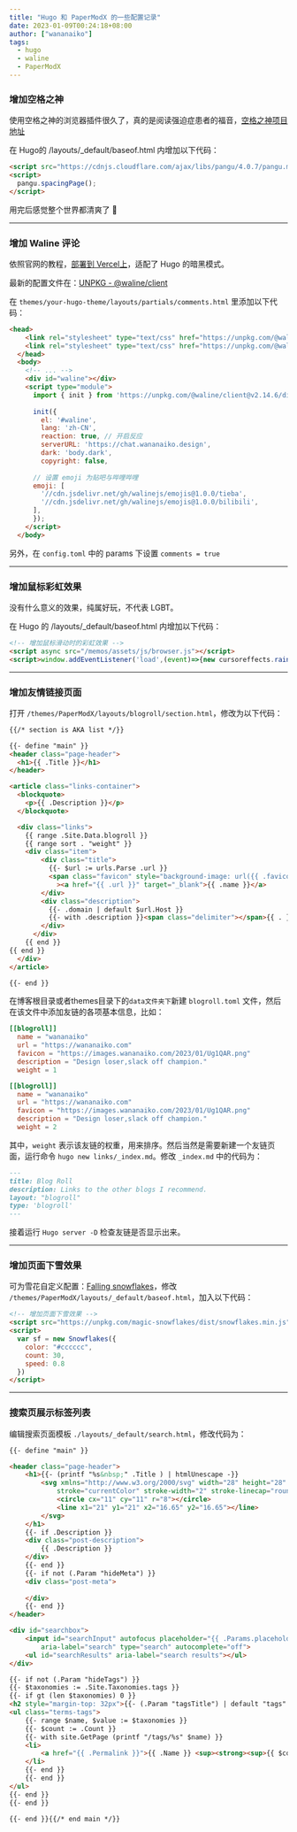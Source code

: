 ```yaml
---
title: "Hugo 和 PaperModX 的一些配置记录"
date: 2023-01-09T00:24:18+08:00
author: ["wananaiko"]
tags:
  - hugo
  - waline
  - PaperModX
---
```


### 增加空格之神

使用空格之神的浏览器插件很久了，真的是阅读强迫症患者的福音，[空格之神项目地址](https://github.com/vinta/pangu.js)

在 Hugo的 /layouts/_default/baseof.html 内增加以下代码：

```html
<script src="https://cdnjs.cloudflare.com/ajax/libs/pangu/4.0.7/pangu.min.js"></script>
<script>
  pangu.spacingPage();
</script>
```

用完后感觉整个世界都清爽了 🤣

---

### 增加 Waline 评论

依照官网的教程，[部署到 Vercel上](https://waline.js.org/guide/deploy/vercel.html)，适配了 Hugo 的暗黑模式。

最新的配置文件在：[UNPKG - @waline/client](https://unpkg.com/browse/@waline/client@2.14.6/dist/)

在 `themes/your-hugo-theme/layouts/partials/comments.html` 里添加以下代码：

```html
<head>
    <link rel="stylesheet" type="text/css" href="https://unpkg.com/@waline/client@2.14.6/dist/waline.css">
    <link rel="stylesheet" type="text/css" href="https://unpkg.com/@waline/client@2.14.6/dist/waline-meta.css">
  </head>
  <body>
    <!-- ... -->
    <div id="waline"></div>
    <script type="module">
      import { init } from 'https://unpkg.com/@waline/client@v2.14.6/dist/waline.mjs';
  
      init({
        el: '#waline',
        lang: 'zh-CN',
        reaction: true, // 开启反应
        serverURL: 'https://chat.wananaiko.design',
        dark: 'body.dark',
        copyright: false,
        
      // 设置 emoji 为贴吧与哔哩哔哩
      emoji: [
        '//cdn.jsdelivr.net/gh/walinejs/emojis@1.0.0/tieba',
        '//cdn.jsdelivr.net/gh/walinejs/emojis@1.0.0/bilibili',
      ],
      });
    </script>
  </body>
```

另外，在 `config.toml` 中的 params 下设置 `comments = true`

---

### 增加鼠标彩虹效果

没有什么意义的效果，纯属好玩，不代表 LGBT。

在 Hugo 的 /layouts/_default/baseof.html 内增加以下代码：

```html
<!-- 增加鼠标滑动时的彩虹效果 -->
<script async src="/memos/assets/js/browser.js"></script>
<script>window.addEventListener('load',(event)=>{new cursoreffects.rainbowCursor();});</script>
```

---

### 增加友情链接页面

打开 `/themes/PaperModX/layouts/blogroll/section.html`，修改为以下代码：

```html
{{/* section is AKA list */}}

{{- define "main" }}
<header class="page-header">
  <h1>{{ .Title }}</h1>
</header>

<article class="links-container">
  <blockquote>
    <p>{{ .Description }}</p>
  </blockquote>

  <div class="links">
    {{ range .Site.Data.blogroll }}
    {{ range sort . "weight" }}
    <div class="item">
        <div class="title">
          {{- $url := urls.Parse .url }}
          <span class="favicon" style="background-image: url({{ .favicon | default (printf "%s/favicon.ico" .url ) }});"></span
            ><a href="{{ .url }}" target="_blank">{{ .name }}</a>
        </div>
        <div class="description">
          {{- .domain | default $url.Host }}
          {{- with .description }}<span class="delimiter"></span>{{ . }}{{- end }}
        </div>
      </div>
    {{ end }}
{{ end }}
  </div>
</article>

{{- end }}
```

在博客根目录或者themes目录下的`data文件夹下`新建 `blogroll.toml` 文件，然后在该文件中添加友链的各项基本信息，比如：

```toml
[[blogroll]]
  name = "wananaiko"
  url = "https://wananaiko.com"
  favicon = "https://images.wananaiko.com/2023/01/Ug1QAR.png"
  description = "Design loser,slack off champion."
  weight = 1

[[blogroll]]
  name = "wananaiko"
  url = "https://wananaiko.com"
  favicon = "https://images.wananaiko.com/2023/01/Ug1QAR.png"
  description = "Design loser,slack off champion."
  weight = 2
```

其中，`weight` 表示该友链的权重，用来排序。然后当然是需要新建一个友链页面，运行命令 `hugo new links/_index.md`。修改 `_index.md` 中的代码为：

```markdown
---
title: Blog Roll
description: Links to the other blogs I recommend.
layout: "blogroll"
type: 'blogroll'
---
```

接着运行 `Hugo server -D` 检查友链是否显示出来。

---

### 增加页面下雪效果

可为雪花自定义配置：[Falling snowflakes](https://hcodes.github.io/demo-snowflakes/)，修改 `/themes/PaperModX/layouts/_default/baseof.html`，加入以下代码：

```html
<!-- 增加页面下雪效果 -->
<script src="https://unpkg.com/magic-snowflakes/dist/snowflakes.min.js"></script>
<script>
  var sf = new Snowflakes({
    color: "#cccccc",
    count: 30,
    speed: 0.8
  })
</script>
```

---

### 搜索页展示标签列表

编辑搜索页面模板 `./layouts/_default/search.html`，修改代码为：

```html
{{- define "main" }}

<header class="page-header">
    <h1>{{- (printf "%s&nbsp;" .Title ) | htmlUnescape -}}
        <svg xmlns="http://www.w3.org/2000/svg" width="28" height="28" viewBox="0 0 24 24" fill="none"
            stroke="currentColor" stroke-width="2" stroke-linecap="round" stroke-linejoin="round">
            <circle cx="11" cy="11" r="8"></circle>
            <line x1="21" y1="21" x2="16.65" y2="16.65"></line>
        </svg>
    </h1>
    {{- if .Description }}
    <div class="post-description">
        {{ .Description }}
    </div>
    {{- end }}
    {{- if not (.Param "hideMeta") }}
    <div class="post-meta">
        
    </div>
    {{- end }}
</header>

<div id="searchbox">
    <input id="searchInput" autofocus placeholder="{{ .Params.placeholder | default (printf "%s ↵" .Title) }}"
        aria-label="search" type="search" autocomplete="off">
    <ul id="searchResults" aria-label="search results"></ul>
</div>

{{- if not (.Param "hideTags") }}
{{- $taxonomies := .Site.Taxonomies.tags }}
{{- if gt (len $taxonomies) 0 }}
<h2 style="margin-top: 32px">{{- (.Param "tagsTitle") | default "tags" }}</h2>
<ul class="terms-tags">
    {{- range $name, $value := $taxonomies }}
    {{- $count := .Count }}
    {{- with site.GetPage (printf "/tags/%s" $name) }}
    <li>
        <a href="{{ .Permalink }}">{{ .Name }} <sup><strong><sup>{{ $count }}</sup></strong></sup> </a>
    </li>
    {{- end }}
    {{- end }}
</ul>
{{- end }}
{{- end }}

{{- end }}{{/* end main */}}
```

